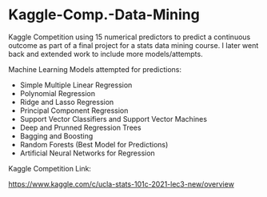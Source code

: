 # Kaggle-Comp.-Data-Mining
Kaggle Competition using 15 numerical predictors to predict a continuous outcome as part of a final project for a stats data mining course. I later went back and extended work to include more models/attempts.

Machine Learning Models attempted for predictions:
* Simple Multiple Linear Regression
* Polynomial Regression
* Ridge and Lasso Regression
* Principal Component Regression
* Support Vector Classifiers and Support Vector Machines
* Deep and Prunned Regression Trees
* Bagging and Boosting
* Random Forests (Best Model for Predictions)
* Artificial Neural Networks for Regression


Kaggle Competition Link:  

https://www.kaggle.com/c/ucla-stats-101c-2021-lec3-new/overview
